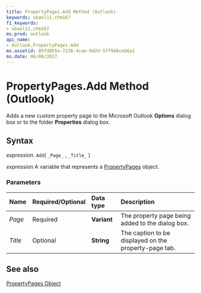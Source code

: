 ```yaml
---
title: PropertyPages.Add Method (Outlook)
keywords: vbaol11.chm167
f1_keywords:
- vbaol11.chm167
ms.prod: outlook
api_name:
- Outlook.PropertyPages.Add
ms.assetid: 85fd8b5e-7236-4cae-6d2d-5ff940ceb6a1
ms.date: 06/08/2017
---
```



# PropertyPages.Add Method (Outlook)

Adds a new custom property page to the Microsoft Outlook **Options** dialog box or to the folder **Properties** dialog box.


## Syntax

 _expression_. `Add`( `_Page_` , `_Title_` )

 _expression_ A variable that represents a [PropertyPages](./Outlook.PropertyPages.md) object.


### Parameters



|Name|Required/Optional|Data type|Description|
|:-----|:-----|:-----|:-----|
| _Page_|Required| **Variant**|The property page being added to the dialog box.|
| _Title_|Optional| **String**|The caption to be displayed on the property-page tab.|

## See also


[PropertyPages Object](Outlook.PropertyPages.md)

